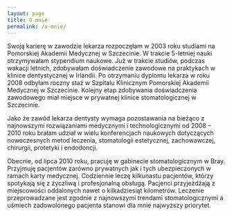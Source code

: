 ```yaml
---
layout: page
title: O mnie
permalink: /o-mnie/
---
```


Swoją karierę w zawodzie lekarza rozpoczęłam w 2003 roku studiami na Pomorskiej Akademii Medycznej w Szczecinie. W trakcie 5-letniej nauki otrzymywałam stypendium naukowe.
Już w trakcie studiów, podczas wakacji letnich, zdobywałam doświadczenie zawodowe na praktykach w klinice dentystycznej w Irlandii. Po otrzymaniu dyplomu lekarza w roku 2008 odbyłam roczny staż w Szpitalu Klinicznym Pomorskiej Akademii Medycznej w Szczecinie. Kolejny etap zdobywania doświadczenia zawodowego miał miejsce w prywatnej klinice stomatologicznej w Szczecinie.  
 
Jako że zawód lekarza dentysty wymaga pozostawania na bieżąco z najnowszymi rozwiązaniami medycznymi i technologicznymi od 2008 – 2010 roku brałam udział w wielu konferencjach naukowych dotyczących nowoczesnych metod leczenia, stomatologii estetycznej, zachowawczej, chirurgii, protetyki i endodoncji.  
 
Obecnie, od lipca 2010 roku,  pracuję w gabinecie stomatologicznym w Bray.
Przyjmuję pacjentów zarówno prywatnych jak i tych ubezpieczonych w ramach karty medycznej.
Codziennie leczę kilkunastu pacjentów, którzy spotykają się z życzliwą i profesjonalną obsługą. Pacjenci przyjeżdżają z miejscowości oddalonych nawet o kilkadziesiąt kilometrów. Leczenie przeprowadzane jest zgodnie z najnowszymi trendami stomatologicznymi a uśmiech zadowolonego pacjenta stanowi dla mnie najwyższy priorytet.
